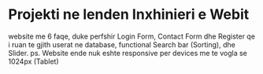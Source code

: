 # Projekti ne lenden Inxhinieri e Webit 
website me 6 faqe, duke perfshir Login Form, Contact Form dhe Register qe i ruan te gjith userat ne database, functional Search bar (Sorting), dhe Slider. ps. Website ende nuk eshte responsive per devices me te vogla se 1024px (Tablet)
